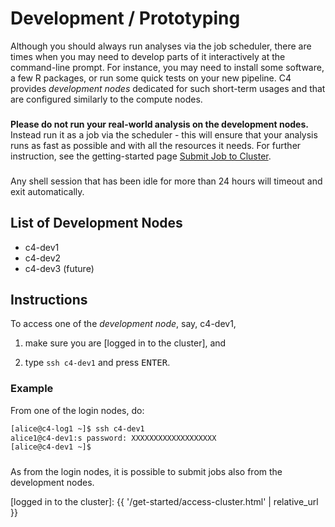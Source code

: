 # Development / Prototyping

Although you should always run analyses via the job scheduler, there are times when you may need to develop parts of it interactively at the command-line prompt.  For instance, you may need to install some software, a few R packages, or run some quick tests on your new pipeline.  C4 provides _development nodes_ dedicated for such short-term usages and that are configured similarly to the compute nodes.

<div class="alert alert-danger" role="alert" style="margin-top: 3ex">
<strong>Please do not run your real-world analysis on the development nodes.</strong>  Instead run it as a job via the scheduler - this will ensure that your analysis runs as fast as possible and with all the resources it needs.  For further instruction, see the getting-started page <a href="{{ 'get-started/hello-world-job.html' | relative_url }}">Submit Job to Cluster</a>.
</div>

<div class="alert alert-warning" role="alert" style="margin-top: 3ex">
Any shell session that has been idle for more than 24 hours will timeout and exit automatically.
</div>

## List of Development Nodes

 * c4-dev1
 * c4-dev2
 * c4-dev3 (future)

## Instructions

To access one of the _development node_, say, c4-dev1,

1. make sure you are [logged in to the cluster], and

2. type `ssh c4-dev1` and press <kbd>ENTER</kbd>.


### Example

From one of the login nodes, do:

```sh
[alice@c4-log1 ~]$ ssh c4-dev1
alice1@c4-dev1:s password: XXXXXXXXXXXXXXXXXXX
[alice@c4-dev1 ~]$ 
```

<div class="alert alert-info" role="alert" style="margin-top: 3ex">
As from the login nodes, it is possible to submit jobs also from the development nodes.
</div>

[logged in to the cluster]: {{ '/get-started/access-cluster.html' | relative_url }}
